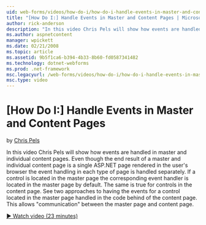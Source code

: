 ```yaml
---
uid: web-forms/videos/how-do-i/how-do-i-handle-events-in-master-and-content-pages
title: "[How Do I:] Handle Events in Master and Content Pages | Microsoft Docs"
author: rick-anderson
description: "In this video Chris Pels will show how events are handled in master and individual content pages. Even though the end result of a master and individual conte..."
ms.author: aspnetcontent
manager: wpickett
ms.date: 02/21/2008
ms.topic: article
ms.assetid: 9b5f1ca6-b394-4b33-8b60-fd0587341482
ms.technology: dotnet-webforms
ms.prod: .net-framework
msc.legacyurl: /web-forms/videos/how-do-i/how-do-i-handle-events-in-master-and-content-pages
msc.type: video
---
```

[How Do I:] Handle Events in Master and Content Pages
====================
by [Chris Pels](https://twitter.com/chrispels)

In this video Chris Pels will show how events are handled in master and individual content pages. Even though the end result of a master and individual content page is a single ASP.NET page rendered in the user's browser the event handling in each type of page is handled separately. If a control is located in the master page the corresponding event handler is located in the master page by default. The same is true for controls in the content page. See two approaches to having the events for a control located in the master page handled in the code behind of the content page. This allows "communication" between the master page and content page.

[&#9654; Watch video (23 minutes)](https://channel9.msdn.com/Blogs/ASP-NET-Site-Videos/how-do-i-handle-events-in-master-and-content-pages)